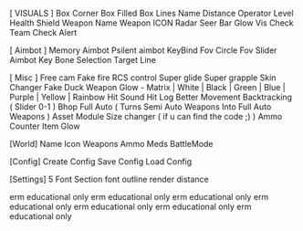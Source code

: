 [ VISUALS ] 
Box
Corner Box
Filled Box
Lines
Name
Distance
Operator
Level
Health
Shield
Weapon Name
Weapon ICON
Radar
Seer Bar
Glow
Vis Check
Team Check 
Alert
 
[ Aimbot ]
Memory Aimbot
Psilent aimbot
KeyBind
Fov Circle
Fov Slider
Aimbot Key
Bone Selection
Target Line
 
[ Misc ]
Free cam
Fake fire 
RCS control
Super glide 
Super grapple 
Skin Changer
Fake Duck
Weapon Glow - Matrix | White | Black | Green | Blue | Purple | Yellow | Rainbow 
Hit Sound
Hit Log
Better Movement
Backtracking ( Slider 0-1 )
Bhop
Full Auto ( Turns Semi Auto Weapons Into Full Auto Weapons )
Asset Module Size changer ( if u can find the code ;) )
Ammo Counter 
Item Glow
 
[World]
Name
Icon 
Weapons 
Ammo
Meds
BattleMode
 
[Config]
Create Config
Save Config 
Load Config
 
[Settings]
5 Font Section
font outline
render distance



erm educational only
erm educational only
erm educational only
erm educational only
erm educational only
erm educational only
erm educational only
